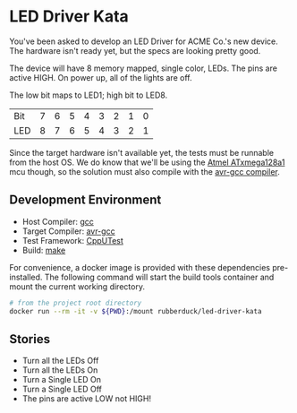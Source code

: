 # LED Driver Kata

You've been asked to develop an LED Driver for ACME Co.'s new device.
The hardware isn't ready yet, but the specs are looking pretty good.

The device will have 8 memory mapped, single color, LEDs.
The pins are active HIGH.
On power up, all of the lights are off.

The low bit maps to LED1; high bit to LED8.

|     |   |   |   |   |   |   |   |   |
| --- | - | - | - | - | - | - | - | - |
| Bit | 7 | 6 | 5 | 4 | 3 | 2 | 1 | 0 |
| LED | 8 | 7 | 6 | 5 | 4 | 3 | 2 | 1 |

Since the target hardware isn't available yet, the tests must be runnable from the host OS.
We do know that we'll be using the [Atmel ATxmega128a1][atxmega128a1] mcu though, so the solution must also compile with the [avr-gcc compiler][avr-gcc].

## Development Environment

- Host Compiler: [gcc][gcc]
- Target Compiler: [avr-gcc][avr-gcc]
- Test Framework: [CppUTest][cpputest]
- Build: [make][make]

For convenience, a docker image is provided with these dependencies pre-installed.
The following command will start the build tools container and mount the current working directory.

```bash
# from the project root directory
docker run --rm -it -v ${PWD}:/mount rubberduck/led-driver-kata
```

[atxmega128a1]: http://www.microchip.com/wwwproducts/en/ATxmega128A1
[avr-gcc]: http://www.nongnu.org/avr-libc/user-manual/install_tools.html
[gcc]: https://gcc.gnu.org/
[cpputest]: https://cpputest.github.io/
[make]: https://www.gnu.org/software/make/

## Stories
- Turn all the LEDs Off
- Turn all the LEDs On
- Turn a Single LED On
- Turn a Single LED Off
- The pins are active LOW not HIGH!

